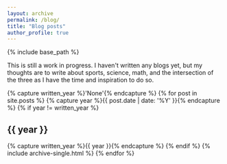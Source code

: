 ```yaml
---
layout: archive
permalink: /blog/
title: "Blog posts"
author_profile: true
---
```


{% include base_path %}

This is still a work in progress. I haven't written any blogs yet, but my thoughts are to write about sports, science, math, and the intersection of the three as I have the time and inspiration to do so.

{% capture written_year %}'None'{% endcapture %}
{% for post in site.posts %}
  {% capture year %}{{ post.date | date: '%Y' }}{% endcapture %}
  {% if year != written_year %}
    <h2 id="{{ year | slugify }}" class="archive__subtitle">{{ year }}</h2>
    {% capture written_year %}{{ year }}{% endcapture %}
  {% endif %}
  {% include archive-single.html %}
{% endfor %}

